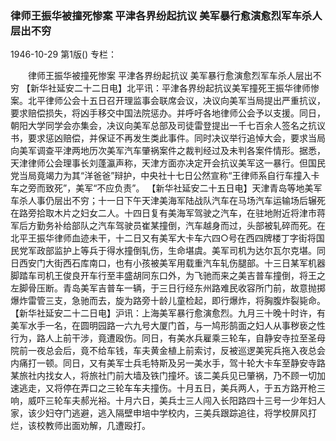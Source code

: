 ### 律师王振华被撞死惨案  平津各界纷起抗议  美军暴行愈演愈烈军车杀人层出不穷

1946-10-29
第1版()
专栏：

　　律师王振华被撞死惨案
    平津各界纷起抗议
    美军暴行愈演愈烈军车杀人层出不穷
    【新华社延安二十二日电】北平讯：平津各界纷起抗议美军撞死王振华律师惨案。北平律师公会十五日召开理监事会联席会议，决议向美军当局提出严重抗议，要求赔偿损失，将凶手移交中国法院惩办。并呼吁各地律师公会予以支援。同日，朝阳大学同学会亦集会，决议向美军总部及司徒雷登提出一千七百余人签名之抗议书，要求惩凶赔偿，并保证不再发生类此事件。同时决议举行追悼大会，要求当局向美军调查平津两地历次美军汽车肇祸案件之裁判经过及未判各案件情形。据悉，天津律师公会理事长刘蓬瀛声称，天津方面亦决定开会抗议美军这一暴行。但国民党当局竟竭力为其“洋爸爸”辩护，中央社十七日公然宣称“王律师系自行车撞入卡车之旁而致死”，美军“不应负责”。
    【新华社延安二十五日电】天津青岛等地美军车杀人事仍层出不穷；十一日下午天津美海军陆战队汽车在马场汽车运输场后辗死在路旁拾取木片之妇女二人。十四日复有美海军驾驶之汽车，在驻地附近将津市蒋军后方勤务补给部队之汽车驾驶员崔某撞倒，汽车越身而过，头部被轧碎而死。在北平王振华律师血迹未干，十二日又有美军大卡车六四○号在西四牌楼丁字街将国民党军政部监护上等兵于得水撞倒轧伤，生命堪虞。美军司机为达尔瓦尔克堪。同日西安门大街西石库南口，也有小孩被美军用载重汽车轧伤腿部。十三日某军机器脚踏车司机王俊良开车行至丰盛胡同东口外，为飞驰而来之美吉普车撞倒，将王之左脚骨压断。青岛美军吉普车一辆，于三日行经东州路难民收容所门前，故意抛掷爆炸雷管三支，急驰而去，旋为路旁十龄儿童检起，即行爆炸，将胸腹炸裂毙命。
    【新华社延安二十二日电】沪讯：上海美军暴行愈演愈烈。九月三十晚十时许，有美军水手一名，在圆明园路一六九号大厦门首，与一鸠形鹄面之妇人从事秽亵之性行为，路人上前干涉，竟遭殴伤。同日，有美水兵雇乘三轮车，自静安寺拉至圣母院前一夜总会后，竟不给车钱，车夫黄金植上前索讨，反被巡逻美宪兵拖入夜总会内痛打一顿。同日，又有美军士兵毛特斯及另一美水手，驾十轮大卡车至静安寺路某旅社内找女人，将旅社门前大墙及铁门撞坏。该二美兵见已肇祸，乃不顾一切加速逃走，又将停在弄口之三轮车车夫撞伤。十月五日，美兵两人，于五方路开枪三响，威吓三轮车夫郝光裕。十月六日，美兵士三人闯入长阳路四十三号一少年妇人家，该少妇夺门逃避，逃入隔壁申培中学校内，三美兵跟踪追往，将学校屏风打烂，该校教师出面劝解，几遭殴打。
